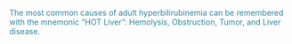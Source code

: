 <font color="#31859b">The most common causes of adult hyperbilirubinemia can be remembered with the mnemonic “HOT Liver”: Hemolysis, Obstruction, Tumor, and Liver disease.</font>